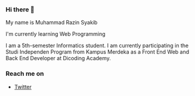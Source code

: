 ### Hi there 👋

My name is Muhammad Razin Syakib

I'm currently learning Web Programming

I am a 5th-semester Informatics student. I am currently participating in the Studi Independen Program from Kampus Merdeka as a Front End Web and Back End Developer at Dicoding Academy.

### Reach me on
- <a href="https://twitter.com/iamzeen43">Twitter</a>
